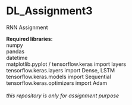 # DL_Assignment3
RNN Assignment 

**Required libraries:** \
numpy \
pandas \
datetime \
matplotlib.pyplot /
tensorflow.keras import layers \
tensorflow.keras.layers import Dense, LSTM \
tensorflow.keras.models import Sequential \
tensorflow.keras.optimizers import Adam \
\
*this repository is only for assignment purpose*
